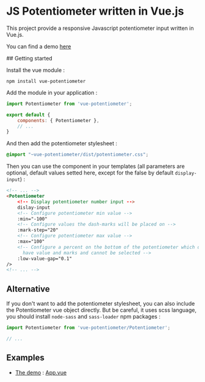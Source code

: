 # JS Potentiometer written in Vue.js

This project provide a responsive Javascript potentiometer input written in
Vue.js.

You can find a demo [here](https://neimheadh.github.io/vue-potentiometer/)

## Getting started

Install the vue module :

```console
npm install vue-potentiometer
```

Add the module in your application :

```js
import Potentiometer from 'vue-potentiometer';

export default {
    components: { Potentiometer },
    // ...
}
```

And then add the potentiometer stylesheet :

```css
@import "~vue-potentiometer/dist/potentiometer.css";
```

Then you can use the component in your templates (all parameters are optional,
default values setted here, except for the false by default `display-input`) :

```html
<!-- ... -->
<Potentiometer
    <!-- Display potentiometer number input -->
    dislay-input
    <!-- Configure potentiometer min value -->
    :min="-100"
    <!-- Configure values the dash-marks will be placed on -->
    :mark-step="20"
    <!-- Configure potentiometer max value -->
    :max="100"
    <!-- Configure a percent on the bottom of the potentiometer which doesn't
      have value and marks and cannot be selected -->
    :low-value-gap="0.1"
/>
<!-- ... -->
```

## Alternative

If you don't want to add the potentiometer stylesheet, you can also include
the Potentiometer vue object directly. But be careful, it uses scss language,
you should install `node-sass` and `sass-loader` npm packages :

```js
import Potentiometer from 'vue-potentiometer/Potentiometer';

// ...
```

## Examples

* [The demo](https://neimheadh.github.io/vue-potentiometer/) : [App.vue](https://github.com/neimheadh/vue-potentiometer/blob/master/src/App.vue)
